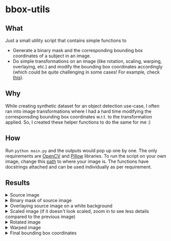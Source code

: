 # bbox-utils

## What
Just a small utility script that contains simple functions to
- Generate a binary mask and the corresponding bounding box coordinates of a subject in an image.
- Do simple transformations on an image (like rotation, scaling, warping, overlaying, etc.) and modify the bounding box coordinates accordingly (which could be quite challenging in some cases! For example, check [this](https://github.com/007prateekd/bbox-utils/blob/16d930da01371b558213cbf6255b4af6c8a69511/main.py#L140-L145)).

## Why
While creating synthetic dataset for an object detection use-case, I often ran into image transformations where I had a hard time modifying the corresponsding bounding box coordinates w.r.t. to the transformation applied. So, I created these helper functions to do the same for me :)

## How
Run `python main.py` and the outputs would pop up one by one. The only requirements are [OpenCV](https://pypi.org/project/opencv-python/) and [Pillow](https://pypi.org/project/Pillow/) libraries. To run the script on your own image, change this [path](https://github.com/007prateekd/bbox-utils/blob/279254da1a493803d2157de4c1cfa9190b8eb7f7/main.py#L221) to where your image is. The functions have docstrings attached and can be used individually as per requirement.

## Results
<details>
<summary>Source image</summary>
<img src=images/sample.jpg>
</details>

<details>
<summary>Binary mask of source image</summary>
<img src=images/mask.jpg>
</details>

<details>
<summary>Overlaying source image on a white background</summary>
<img src=images/overlayed.jpg>
</details>

<details>
<summary>Scaled image (if it doesn't look scaled, zoom in to see less details compared to the previous image)</summary>
<img src=images/scaled.jpg>
</details>

<details>
<summary>Rotated image</summary>
<img src=images/rotated.jpg>
</details>

<details>
<summary>Warped image</summary>
<img src=images/warped.jpg>
</details>

<details>
<summary>Final bounding box coordinates</summary>
<img src=images/bounding_box.jpg>
</details>